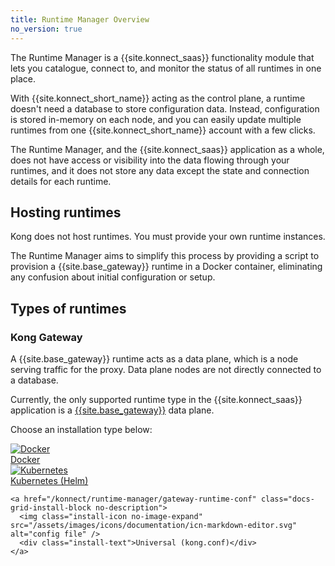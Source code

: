 ```yaml
---
title: Runtime Manager Overview
no_version: true
---
```


The Runtime Manager is a {{site.konnect_saas}} functionality module
that lets you catalogue, connect to, and monitor the status of all runtimes in
one place.

With {{site.konnect_short_name}} acting as the control plane, a runtime
doesn't need a database to store configuration data. Instead, configuration
is stored in-memory on each node, and you can easily update multiple runtimes
from one {{site.konnect_short_name}} account with a few clicks.

The Runtime Manager, and the {{site.konnect_saas}} application as
a whole, does not have access or visibility into the data flowing through your
runtimes, and it does not store any data except the state and connection details
for each runtime.

## Hosting runtimes

Kong does not host runtimes. You must provide your own runtime
instances.

The Runtime Manager aims to simplify this process by providing a
script to provision a {{site.base_gateway}} runtime in a Docker container,
eliminating any confusion about initial configuration or setup.

## Types of runtimes

### Kong Gateway

A {{site.base_gateway}} runtime acts as a data plane, which is a node
serving traffic for the proxy. Data plane nodes are not directly connected
to a database.

Currently, the only supported runtime type in the
{{site.konnect_saas}} application is a [{{site.base_gateway}}](/enterprise/)
data plane.

Choose an installation type below:

<div class="docs-grid-install">

  <a href="/konnect/runtime-manager/gateway-runtime-docker" class="docs-grid-install-block no-description">
    <img class="install-icon no-image-expand" src="https://doc-assets.konghq.com/install-logos/docker.png" alt="Docker" />
    <div class="install-text">Docker</div>
  </a>

  <a href="/konnect/runtime-manager/gateway-runtime-kubernetes" class="docs-grid-install-block no-description">
    <img class="install-icon no-image-expand" src="/assets/images/icons/documentation/kubernetes-logo.png" alt="Kubernetes" />
    <div class="install-text">Kubernetes (Helm)</div>
  </a>

    <a href="/konnect/runtime-manager/gateway-runtime-conf" class="docs-grid-install-block no-description">
      <img class="install-icon no-image-expand" src="/assets/images/icons/documentation/icn-markdown-editor.svg" alt="config file" />
      <div class="install-text">Universal (kong.conf)</div>
    </a>

</div>
